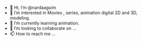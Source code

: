 - 👋 Hi, I’m @nardaaguim
- 👀 I’m interested in  Movies ,  series, animation digital 2D and 3D, modeling.
- 🌱 I’m currently learning animation.
- 💞️ I’m looking to collaborate on ...
- 📫 How to reach me ...

<!---
nardaaguim/nardaaguim is a ✨ special ✨ repository because its `README.md` (this file) appears on your GitHub profile.
You can click the Preview link to take a look at your changes.
--->
